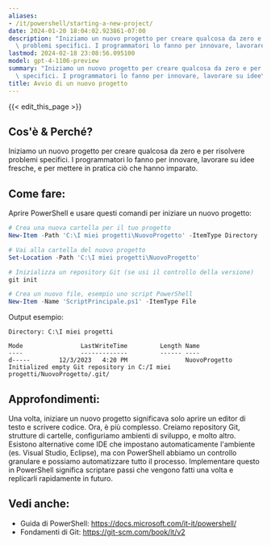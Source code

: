 ```yaml
---
aliases:
- /it/powershell/starting-a-new-project/
date: 2024-01-20 18:04:02.923861-07:00
description: "Iniziamo un nuovo progetto per creare qualcosa da zero e per risolvere\
  \ problemi specifici. I programmatori lo fanno per innovare, lavorare su idee\u2026"
lastmod: 2024-02-18 23:08:56.095100
model: gpt-4-1106-preview
summary: "Iniziamo un nuovo progetto per creare qualcosa da zero e per risolvere problemi\
  \ specifici. I programmatori lo fanno per innovare, lavorare su idee\u2026"
title: Avvio di un nuovo progetto
---
```


{{< edit_this_page >}}

## Cos'è & Perché?
Iniziamo un nuovo progetto per creare qualcosa da zero e per risolvere problemi specifici. I programmatori lo fanno per innovare, lavorare su idee fresche, e per mettere in pratica ciò che hanno imparato.

## Come fare:
Aprire PowerShell e usare questi comandi per iniziare un nuovo progetto:

```PowerShell
# Crea una nuova cartella per il tuo progetto
New-Item -Path 'C:\I miei progetti\NuovoProgetto' -ItemType Directory

# Vai alla cartella del nuovo progetto
Set-Location -Path 'C:\I miei progetti\NuovoProgetto'

# Inizializza un repository Git (se usi il controllo della versione)
git init

# Crea un nuovo file, esempio uno script PowerShell
New-Item -Name 'ScriptPrincipale.ps1' -ItemType File
```

Output esempio:
```
Directory: C:\I miei progetti

Mode                LastWriteTime         Length Name
----                -------------         ------ ----
d-----        12/3/2023   4:20 PM                NuovoProgetto
Initialized empty Git repository in C:/I miei progetti/NuovoProgetto/.git/
```

## Approfondimenti:
Una volta, iniziare un nuovo progetto significava solo aprire un editor di testo e scrivere codice. Ora, è più complesso. Creiamo repository Git, strutture di cartelle, configuriamo ambienti di sviluppo, e molto altro. Esistono alternative come IDE che impostano automaticamente l'ambiente (es. Visual Studio, Eclipse), ma con PowerShell abbiamo un controllo granulare e possiamo automatizzare tutto il processo. Implementare questo in PowerShell significa scriptare passi che vengono fatti una volta e replicarli rapidamente in futuro.

## Vedi anche:
- Guida di PowerShell: https://docs.microsoft.com/it-it/powershell/
- Fondamenti di Git: https://git-scm.com/book/it/v2
